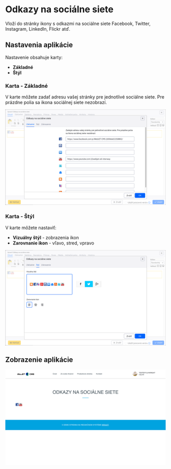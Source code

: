 # Odkazy na sociálne siete

Vloží do stránky ikony s odkazmi na sociálne siete Facebook, Twitter, Instagram, LinkedIn, Flickr atď.

## Nastavenia aplikácie

Nastavenie obsahuje karty:

- **Základné**
- **Štýl**

### Karta - Základné

V karte môžete zadať adresu vašej stránky pre jednotlivé sociálne siete. Pre prázdne polia sa ikona sociálnej siete nezobrazí.

![](editor-base.png)

### Karta - Štýl

V karte môžete nastaviť:

- **Vizuálny štýl** - zobrazenia ikon
- **Zarovnanie ikon** - vľavo, stred, vpravo

![](editor-style.png)

## Zobrazenie aplikácie

![](app-social_icon.png)